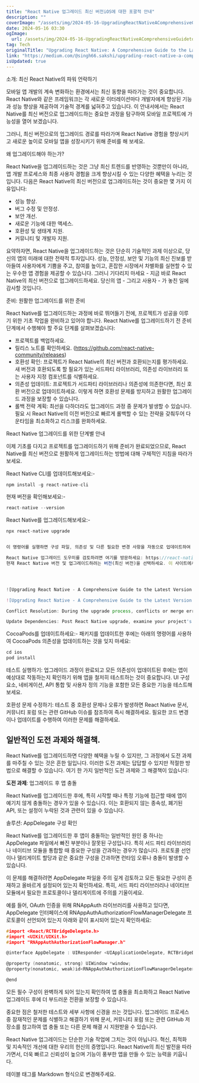 ```yaml
---
title: "React Native 업그레이드 최신 버전iOS에 대한 포괄적 안내"
description: ""
coverImage: "/assets/img/2024-05-16-UpgradingReactNativeAComprehensiveGuidetotheLatestVersioniOS_0.png"
date: 2024-05-16 03:30
ogImage: 
  url: /assets/img/2024-05-16-UpgradingReactNativeAComprehensiveGuidetotheLatestVersioniOS_0.png
tag: Tech
originalTitle: "Upgrading React Native: A Comprehensive Guide to the Latest Version(iOS)."
link: "https://medium.com/@singh66.sakshi/upgrading-react-native-a-comprehensive-guide-to-the-latest-version-ios-79d48585d12c"
isUpdated: true
---
```





소개: 최신 React Native의 파워 언락하기

모바일 앱 개발의 계속 변화하는 환경에서는 최신 동향을 따라가는 것이 중요합니다. React Native와 같은 프레임워크는 각 새로운 이터레이션마다 개발자에게 향상된 기능과 성능 향상을 제공하여 기술적 경계를 넓혀주고 있습니다. 이 안내서에서는 React Native를 최신 버전으로 업그레이드하는 중요한 과정을 탐구하여 모바일 프로젝트에 가능성을 열어 보겠습니다.

그러니, 최신 버전으로의 업그레이드 경로를 따라가며 React Native 경험을 향상시키고 새로운 높이로 모바일 앱을 성장시키기 위해 준비를 해 보세요.

왜 업그레이드해야 하는가?



React Native을 업그레이드하는 것은 그냥 최신 트렌드를 반영하는 것뿐만이 아니라, 앱 개발 프로세스와 최종 사용자 경험을 크게 향상시킬 수 있는 다양한 혜택을 누리는 것입니다. 다음은 React Native의 최신 버전으로 업그레이드하는 것이 중요한 몇 가지 이유입니다:

- 성능 향상.
- 버그 수정 및 안정성.
- 보안 개선.
- 새로운 기능에 대한 액세스.
- 호환성 및 생태계 지원.
- 커뮤니티 및 개발자 지원.

요약하자면, React Native을 업그레이드하는 것은 단순히 기술적인 과제 이상으로, 당신의 앱의 미래에 대한 전략적 투자입니다. 성능, 안정성, 보안 및 기능의 최신 진보를 받아들여 사용자에게 기쁨을 주고, 참여를 높이고, 혼잡한 시장에서 차별화를 실현할 수 있는 우수한 앱 경험을 제공할 수 있습니다. 그러니 기다리지 마세요 - 지금 바로 React Native의 최신 버전으로 업그레이드하세요. 당신의 앱 - 그리고 사용자 - 가 놓친 일에 감사할 것입니다.

준비: 원활한 업그레이드를 위한 준비



React Native를 업그레이드하는 과정에 바로 뛰어들기 전에, 프로젝트가 성공을 이루기 위한 기초 작업을 완비하고 있어야 합니다. React Native를 업그레이드하기 전 준비 단계에서 수행해야 할 주요 단계를 살펴보겠습니다:

- 프로젝트를 백업하세요.
- 릴리스 노트를 확인하세요. (https://github.com/react-native-community/releases)
- 호환성 확인: 프로젝트가 React Native의 최신 버전과 호환되는지를 평가하세요. 새 버전과 호환되도록 할 필요가 있는 서드파티 라이브러리, 의존성 라이브러리 또는 사용자 지정 컴포넌트를 식별하세요.
- 의존성 업데이트: 프로젝트가 서드파티 라이브러리나 의존성에 의존한다면, 최신 호환 버전으로 업데이트하세요. 이렇게 하면 호환성 문제를 방지하고 원활한 업그레이드 과정을 보장할 수 있습니다.
- 롤백 전략 계획: 최선을 다하더라도 업그레이드 과정 중 문제가 발생할 수 있습니다. 필요 시 React Native의 이전 버전으로 빠르게 롤백할 수 있는 전략을 갖춰두어 다운타임을 최소화하고 리스크를 완화하세요.

React Native 업그레이드를 위한 단계별 안내

이제 기초를 다지고 프로젝트를 업그레이드하기 위해 준비가 완료되었으므로, React Native를 최신 버전으로 원활하게 업그레이드하는 방법에 대해 구체적인 지침을 따라가 보세요.



React Native CLI를 업데이트해보세요:-

```js
npm install -g react-native-cli
```

현재 버전을 확인해보세요:-

```js
react-native --version
```



React Native를 업그레이드해보세요:-

```js
npx react-native upgrade


이 명령어를 실행하면 구성 파일, 의존성 및 다른 필요한 변경 사항을 자동으로 업데이트하여 프로젝트 파일을 최신 React Native 버전과 일치시킵니다.

React Native 업그레이드 도우미를 검토하려면 여기를 방문하세요: https://react-native-community.github.io/upgrade-helper/.
현재 React Native 버전 및 업그레이드하려는 버전(최신 버전)을 선택하세요. 이 사이트에서는 packages.json, pod 파일, info.plist, AppDelegate.mm, AppDelegate.h와 같은 몇 가지 파일에서 수행해야 할 모든 필요한 변경 사항을 보여줍니다.




![Upgrading React Native - A Comprehensive Guide to the Latest Version iOS - Step 0](/assets/img/2024-05-16-UpgradingReactNativeAComprehensiveGuidetotheLatestVersioniOS_0.png)

![Upgrading React Native - A Comprehensive Guide to the Latest Version iOS - Step 1](/assets/img/2024-05-16-UpgradingReactNativeAComprehensiveGuidetotheLatestVersioniOS_1.png)

Conflict Resolution: During the upgrade process, conflicts or merge errors may occur, particularly if you've customized your project files. Resolve conflicts manually by carefully reviewing the changes and selecting which version to retain.

Update Dependencies: Post React Native upgrade, examine your project's dependencies in the package.json file to ensure they align with the latest version. Utilize npm or yarn to update any outdated dependencies to their current versions.
```



CocoaPods를 업데이트하세요:- 패키지를 업데이트한 후에는 아래의 명령어를 사용하여 CocoaPods 의존성을 업데이트하는 것을 잊지 마세요:

```js
cd ios
pod install
```

테스트 실행하기: 업그레이드 과정이 완료되고 모든 의존성이 업데이트된 후에는 앱이 예상대로 작동하는지 확인하기 위해 앱을 철저히 테스트하는 것이 중요합니다. UI 구성요소, 네비게이션, API 통합 및 사용자 정의 기능을 포함한 모든 중요한 기능을 테스트해보세요.

호환성 문제 수정하기: 테스트 중 호환성 문제나 오류가 발생하면 React Native 문서, 커뮤니티 포럼 또는 관련 GitHub 이슈를 참조하여 즉시 해결하세요. 필요한 코드 변경이나 업데이트를 수행하여 이러한 문제를 해결하세요.



## 일반적인 도전 과제와 해결책.

React Native를 업그레이드하면 다양한 혜택을 누릴 수 있지만, 그 과정에서 도전 과제를 마주칠 수 있는 것은 흔한 일입니다. 이러한 도전 과제는 답답할 수 있지만 적절한 방법으로 해결할 수 있습니다. 여기 한 가지 일반적인 도전 과제와 그 해결책이 있습니다:

**도전 과제**: 업그레이드 후 앱 충돌

React Native를 업그레이드한 후에, 특히 시작할 때나 특정 기능에 접근할 때에 앱이 예기치 않게 충돌하는 경우가 있을 수 있습니다. 이는 호환되지 않는 종속성, 폐기된 API, 또는 설정이 누락된 것과 관련이 있을 수 있습니다.



솔루션: AppDelegate 구성 확인

React Native를 업그레이드한 후 앱이 충돌하는 일반적인 원인 중 하나는 AppDelegate 파일에서 빠진 부분이나 잘못된 구성입니다. 특히 서드 파티 라이브러리나 네이티브 모듈을 통합할 때 중요한 구성을 간과하는 경우가 많습니다. 프로토콜 선언이나 델리게이트 할당과 같은 중요한 구성을 간과하면 런타임 오류나 충돌이 발생할 수 있습니다.

이 문제를 해결하려면 AppDelegate 파일을 주의 깊게 검토하고 모든 필요한 구성이 존재하고 올바르게 설정되어 있는지 확인하세요. 특히, 서드 파티 라이브러리나 네이티브 모듈에서 필요한 프로토콜이나 델리게이트에 주의를 기울이세요.

예를 들어, OAuth 인증을 위해 RNAppAuth 라이브러리를 사용하고 있다면, AppDelegate 인터페이스에 RNAppAuthAuthorizationFlowManagerDelegate 프로토콜이 선언되어 있는지 아래와 같이 표시되어 있는지 확인하세요:


```c
#import <React/RCTBridgeDelegate.h>
#import <UIKit/UIKit.h>
#import "RNAppAuthAuthorizationFlowManager.h"

@interface AppDelegate : UIResponder <UIApplicationDelegate, RCTBridgeDelegate, RNAppAuthAuthorizationFlowManager>

@property (nonatomic, strong) UIWindow *window;
@property(nonatomic, weak)id<RNAppAuthAuthorizationFlowManagerDelegate>authorizationFlowManagerDelegate;

@end
```

모든 필수 구성이 완벽하게 되어 있는지 확인하여 앱 충돌을 최소화하고 React Native 업그레이드 후에 더 부드러운 전환을 보장할 수 있습니다.

중요한 점은 철저한 테스트와 세부 사항에 신경을 쓰는 것입니다. 업그레이드 프로세스 중 잠재적인 문제를 식별하고 해결하기 위해 문서, 커뮤니티 포럼 또는 관련 GitHub 저장소를 참고하여 앱 충돌 또는 다른 문제 해결 시 지원받을 수 있습니다.

React Native 업그레이드는 단순한 기술 작업에 그치는 것이 아닙니다. 혁신, 최적화 및 지속적인 개선에 대한 우리의 헌신의 증명입니다. React Native의 최신 발전을 따라가면서, 더욱 빠르고 신뢰성이 높으며 기능이 풍부한 앱을 만들 수 있는 능력을 키웁니다.




테이블 태그를 Markdown 형식으로 변경해주세요.